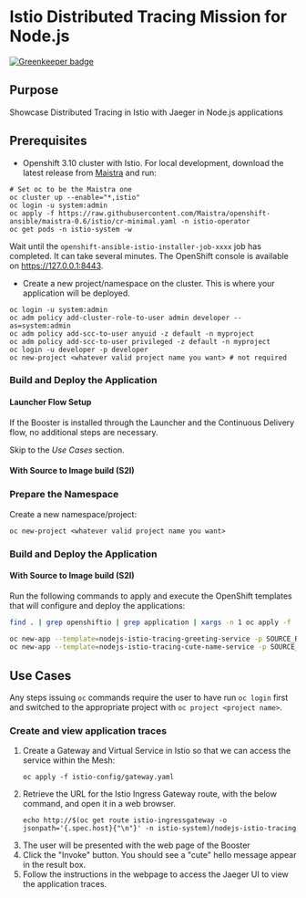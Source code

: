 # Istio Distributed Tracing Mission for Node.js

[![Greenkeeper badge](https://badges.greenkeeper.io/nodeshift-starters/nodejs-istio-tracing.svg)](https://greenkeeper.io/)

## Purpose

Showcase Distributed Tracing in Istio with Jaeger in Node.js applications

## Prerequisites

* Openshift 3.10 cluster with Istio. For local development, download the latest release from [Maistra](https://github.com/Maistra/origin/releases) and run:

```
# Set oc to be the Maistra one
oc cluster up --enable="*,istio"
oc login -u system:admin
oc apply -f https://raw.githubusercontent.com/Maistra/openshift-ansible/maistra-0.6/istio/cr-minimal.yaml -n istio-operator
oc get pods -n istio-system -w
```
Wait until the `openshift-ansible-istio-installer-job-xxxx` job has completed. It can take several minutes. The OpenShift console is available on https://127.0.0.1:8443.

* Create a new project/namespace on the cluster. This is where your application will be deployed.

```
oc login -u system:admin
oc adm policy add-cluster-role-to-user admin developer --as=system:admin
oc adm policy add-scc-to-user anyuid -z default -n myproject
oc adm policy add-scc-to-user privileged -z default -n myproject
oc login -u developer -p developer
oc new-project <whatever valid project name you want> # not required
```

### Build and Deploy the Application

#### Launcher Flow Setup

If the Booster is installed through the Launcher and the Continuous Delivery flow, no additional steps are necessary.

Skip to the _Use Cases_ section.

#### With Source to Image build (S2I)

### Prepare the Namespace

Create a new namespace/project:
```
oc new-project <whatever valid project name you want>
```

### Build and Deploy the Application

#### With Source to Image build (S2I)

Run the following commands to apply and execute the OpenShift templates that will configure and deploy the applications:
```bash
find . | grep openshiftio | grep application | xargs -n 1 oc apply -f

oc new-app --template=nodejs-istio-tracing-greeting-service -p SOURCE_REPOSITORY_URL=https://github.com/nodeshift-starters/nodejs-istio-tracing -p SOURCE_REPOSITORY_REF=master -p SOURCE_REPOSITORY_DIR=greeting-service
oc new-app --template=nodejs-istio-tracing-cute-name-service -p SOURCE_REPOSITORY_URL=https://github.com/nodeshift-starters/nodejs-istio-tracing -p SOURCE_REPOSITORY_REF=master -p SOURCE_REPOSITORY_DIR=cute-name-service
```

## Use Cases

Any steps issuing `oc` commands require the user to have run `oc login` first and switched to the appropriate project with `oc project <project name>`.

### Create and view application traces

1. Create a Gateway and Virtual Service in Istio so that we can access the service within the Mesh:
    ```
    oc apply -f istio-config/gateway.yaml
    ```
2. Retrieve the URL for the Istio Ingress Gateway route, with the below command, and open it in a web browser.
    ```
    echo http://$(oc get route istio-ingressgateway -o jsonpath='{.spec.host}{"\n"}' -n istio-system)/nodejs-istio-tracing
    ```
3. The user will be presented with the web page of the Booster
4. Click the "Invoke" button. You should see a "cute" hello message appear in the result box.
5. Follow the instructions in the webpage to access the Jaeger UI to view the application traces.
